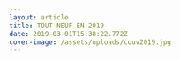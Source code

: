 ```yaml
---
layout: article
title: TOUT NEUF EN 2019
date: 2019-03-01T15:38:22.772Z
cover-image: /assets/uploads/couv2019.jpg
---
```


